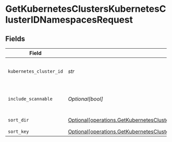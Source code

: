 # GetKubernetesClustersKubernetesClusterIDNamespacesRequest


## Fields

| Field                                                                                                                                                                                      | Type                                                                                                                                                                                       | Required                                                                                                                                                                                   | Description                                                                                                                                                                                |
| ------------------------------------------------------------------------------------------------------------------------------------------------------------------------------------------ | ------------------------------------------------------------------------------------------------------------------------------------------------------------------------------------------ | ------------------------------------------------------------------------------------------------------------------------------------------------------------------------------------------ | ------------------------------------------------------------------------------------------------------------------------------------------------------------------------------------------ |
| `kubernetes_cluster_id`                                                                                                                                                                    | *str*                                                                                                                                                                                      | :heavy_check_mark:                                                                                                                                                                         | Secure Application Kubernetes cluster ID                                                                                                                                                   |
| `include_scannable`                                                                                                                                                                        | *Optional[bool]*                                                                                                                                                                           | :heavy_minus_sign:                                                                                                                                                                         | If true - return all scannable namespaces                                                                                                                                                  |
| `sort_dir`                                                                                                                                                                                 | [Optional[operations.GetKubernetesClustersKubernetesClusterIDNamespacesQueryParamSortDir]](../../models/operations/getkubernetesclusterskubernetesclusteridnamespacesqueryparamsortdir.md) | :heavy_minus_sign:                                                                                                                                                                         | sorting direction                                                                                                                                                                          |
| `sort_key`                                                                                                                                                                                 | [Optional[operations.GetKubernetesClustersKubernetesClusterIDNamespacesQueryParamSortKey]](../../models/operations/getkubernetesclusterskubernetesclusteridnamespacesqueryparamsortkey.md) | :heavy_minus_sign:                                                                                                                                                                         | sort key                                                                                                                                                                                   |
